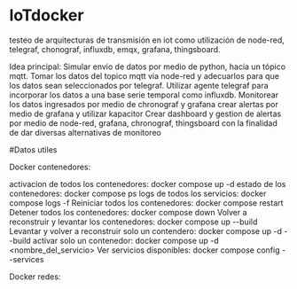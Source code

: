 # IoTdocker
testeo de arquitecturas de transmisión en iot como utilización de node-red, telegraf, chonograf, influxdb, emqx, grafana, thingsboard.

Idea principal:
Simular envio de datos por medio de python, hacia un tópico mqtt.
Tomar los datos del topico mqtt via node-red y adecuarlos para que los datos sean seleccionados por telegraf.
Utilizar agente telegraf para incorporar los datos a una base serie temporal como influxdb.
Monitorear los datos ingresados por medio de chronograf y grafana
crear alertas por medio de grafana y utilizar kapacitor 
Crear dashboard y gestion de alertas por medio de node-red, grafana, chronograf, thingsboard con la finalidad de dar diversas alternativas de monitoreo



#Datos utiles

Docker contenedores:

activacion de todos los contenedores:  docker compose up -d
estado de los contenedores: docker compose ps
logs de todos los servicios: docker compose logs -f
Reiniciar todos los contenedores: docker compose restart
Detener todos los contenedores: docker compose down
Volver a reconstruir y levantar los contenedores: docker compose up --build
Levantar y volver a reconstruir solo un contendero: docker compose up -d --build <contenedor>
activar solo un contenedor: docker compose up -d <nombre_del_servicio>
Ver servicios disponibles: docker compose config --services

Docker redes: 
